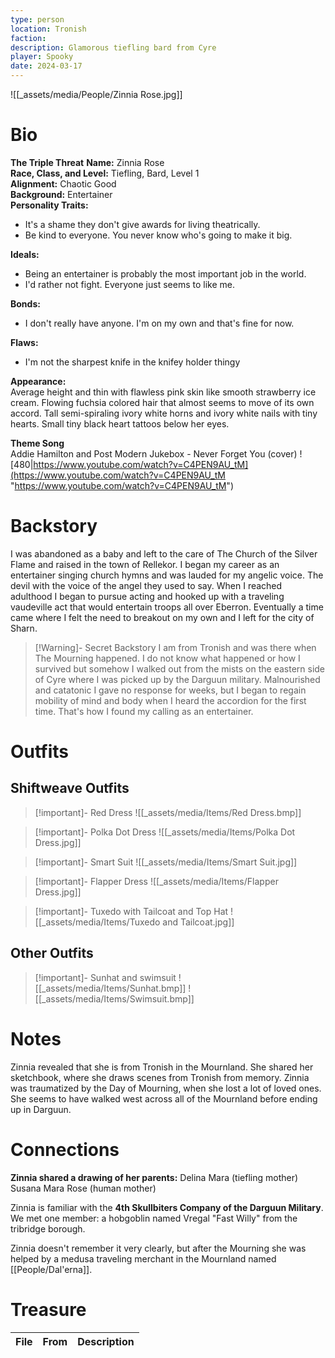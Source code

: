 ```yaml
---
type: person
location: Tronish
faction: 
description: Glamorous tiefling bard from Cyre
player: Spooky
date: 2024-03-17
---
```

![[_assets/media/People/Zinnia Rose.jpg]]
# Bio

**The Triple Threat** **Name:** Zinnia Rose <br />
**Race, Class, and Level:** Tiefling, Bard, Level 1 <br />
**Alignment:** Chaotic Good <br />
**Background:** Entertainer <br />
**Personality Traits:**
- It's a shame they don't give awards for living theatrically.
- Be kind to everyone. You never know who's going to make it big.

**Ideals:**
- Being an entertainer is probably the most important job in the world.
- I'd rather not fight. Everyone just seems to like me.

**Bonds:**
- I don't really have anyone. I'm on my own and that's fine for now.

**Flaws:**
- I'm not the sharpest knife in the knifey holder thingy

**Appearance:** <br />
Average height and thin with flawless pink skin like smooth strawberry ice cream. Flowing fuchsia colored hair that almost seems to move of its own accord. Tall semi-spiraling ivory white horns and ivory white nails with tiny hearts. Small tiny black heart tattoos below her eyes.

**Theme Song** <br />
Addie Hamilton and Post Modern Jukebox - Never Forget You (cover)
![480|https://www.youtube.com/watch?v=C4PEN9AU_tM](https://www.youtube.com/watch?v=C4PEN9AU_tM "https://www.youtube.com/watch?v=C4PEN9AU_tM")
# Backstory

I was abandoned as a baby and left to the care of The Church of the Silver Flame and raised in the town of Rellekor. I began my career as an entertainer singing church hymns and was lauded for my angelic voice. The devil with the voice of the angel they used to say. When I reached adulthood I began to pursue acting and hooked up with a traveling vaudeville act that would entertain troops all over Eberron. Eventually a time came where I felt the need to breakout on my own and I left for the city of Sharn. 

> [!Warning]- Secret Backstory
> I am from Tronish and was there when The Mourning happened. I do not know what happened or how I survived but somehow I walked out from the mists on the eastern side of Cyre where I was picked up by the Darguun military. Malnourished and catatonic I gave no response for weeks, but I began to regain mobility of mind and body when I heard the accordion for the first time. That's how I found my calling as an entertainer. 

# Outfits

## Shiftweave Outfits
> [!important]- Red Dress
> ![[_assets/media/Items/Red Dress.bmp]]

> [!important]- Polka Dot Dress
> ![[_assets/media/Items/Polka Dot Dress.jpg]]

> [!important]- Smart Suit
> ![[_assets/media/Items/Smart Suit.jpg]]

> [!important]- Flapper Dress
> ![[_assets/media/Items/Flapper Dress.jpg]]

> [!important]- Tuxedo with Tailcoat and Top Hat
> ![[_assets/media/Items/Tuxedo and Tailcoat.jpg]]

## Other Outfits
> [!important]- Sunhat and swimsuit
> ![[_assets/media/Items/Sunhat.bmp]]
> ![[_assets/media/Items/Swimsuit.bmp]]


# Notes

Zinnia revealed that she is from Tronish in the Mournland. She shared her sketchbook, where she draws scenes from Tronish from memory. Zinnia was traumatized by the Day of Mourning, when she lost a lot of loved ones. She seems to have walked west across all of the Mournland before ending up in Darguun.


# Connections

**Zinnia shared a drawing of her parents:**
Delina Mara (tiefling mother)
Susana Mara Rose (human mother)

Zinnia is familiar with the **4th Skullbiters Company of the Darguun Military**. We met one member: a hobgoblin named Vregal "Fast Willy" from the tribridge borough. 

Zinnia doesn't remember it very clearly, but after the Mourning she was helped by a medusa traveling merchant in the Mournland named [[People/Dal'erna]].

# Treasure
<!-- QueryToSerialize: TABLE location as "From", description as "Description" where owner = "Zinnia" -->
<!-- SerializedQuery: TABLE location as "From", description as "Description" where owner = "Zinnia" -->

| File | From | Description |
| ---- | ---- | ----------- |
<!-- SerializedQuery END -->




